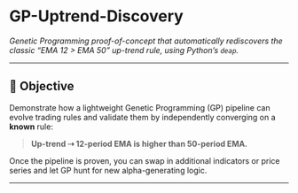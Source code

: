 # GP-Uptrend-Discovery

*Genetic Programming proof-of-concept that automatically rediscovers the classic “EMA 12 > EMA 50” up-trend rule, using Python’s `deap`.*

---

## 🎯 Objective
Demonstrate how a lightweight Genetic Programming (GP) pipeline can evolve trading rules and validate them by independently converging on a **known** rule:

> **Up-trend ⇢ 12-period EMA is higher than 50-period EMA.**

Once the pipeline is proven, you can swap in additional indicators or price series and let GP hunt for new alpha-generating logic.

---

